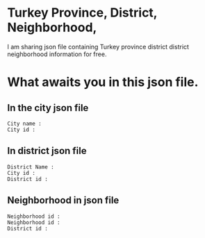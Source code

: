 # Turkey Province, District, Neighborhood,
I am sharing json file containing Turkey province district district neighborhood information for free.

# What awaits you in this json file.

## In the city json file 
```
City name : 
City id : 
```
## In district json file
```
District Name : 
City id :
District id :
```

## Neighborhood in json file
```
Neighborhood id :
Neighborhood id :
District id :
```
